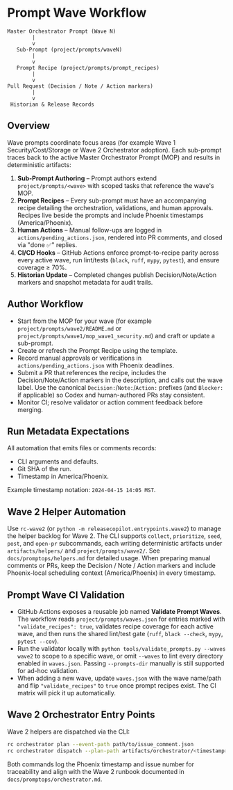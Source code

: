 # Prompt Wave Workflow

```
Master Orchestrator Prompt (Wave N)
        |
        v
   Sub-Prompt (project/prompts/waveN)
        |
        v
   Prompt Recipe (project/prompts/prompt_recipes)
        |
        v
Pull Request (Decision / Note / Action markers)
        |
        v
 Historian & Release Records
```

## Overview
Wave prompts coordinate focus areas (for example Wave 1 Security/Cost/Storage or Wave 2 Orchestrator adoption). Each sub-prompt traces back to the active Master Orchestrator Prompt (MOP) and results in deterministic artifacts:

1. **Sub-Prompt Authoring** – Prompt authors extend `project/prompts/<wave>` with scoped tasks that reference the wave's MOP.
2. **Prompt Recipes** – Every sub-prompt must have an accompanying recipe detailing the orchestration, validations, and human approvals. Recipes live beside the prompts and include Phoenix timestamps (America/Phoenix).
3. **Human Actions** – Manual follow-ups are logged in `actions/pending_actions.json`, rendered into PR comments, and closed via "done ✅" replies.
4. **CI/CD Hooks** – GitHub Actions enforce prompt-to-recipe parity across every active wave, run lint/tests (`black`, `ruff`, `mypy`, `pytest`), and ensure coverage ≥ 70%.
5. **Historian Update** – Completed changes publish Decision/Note/Action markers and snapshot metadata for audit trails.

## Author Workflow
- Start from the MOP for your wave (for example `project/prompts/wave2/README.md` or `project/prompts/wave1/mop_wave1_security.md`) and craft or update a sub-prompt.
- Create or refresh the Prompt Recipe using the template.
- Record manual approvals or verifications in `actions/pending_actions.json` with Phoenix deadlines.
- Submit a PR that references the recipe, includes the Decision/Note/Action markers in the description, and calls out the wave label. Use the canonical `Decision:`/`Note:`/`Action:` prefixes (and `Blocker:` if applicable) so Codex and human-authored PRs stay consistent.
- Monitor CI; resolve validator or action comment feedback before merging.

## Run Metadata Expectations
All automation that emits files or comments records:
- CLI arguments and defaults.
- Git SHA of the run.
- Timestamp in America/Phoenix.

Example timestamp notation: `2024-04-15 14:05 MST`.

## Wave 2 Helper Automation

Use `rc-wave2` (or `python -m releasecopilot.entrypoints.wave2`) to manage the helper backlog for Wave 2. The CLI supports `collect`, `prioritize`, `seed`, `post`, and `open-pr` subcommands, each writing deterministic artifacts under `artifacts/helpers/` and `project/prompts/wave2/`. See `docs/promptops/helpers.md` for detailed usage. When preparing manual comments or PRs, keep the Decision / Note / Action markers and include Phoenix-local scheduling context (America/Phoenix) in every timestamp.

## Prompt Wave CI Validation

- GitHub Actions exposes a reusable job named **Validate Prompt Waves**. The workflow reads `project/prompts/waves.json` for entries marked with `"validate_recipes": true`, validates recipe coverage for each active wave, and then runs the shared lint/test gate (`ruff`, `black --check`, `mypy`, `pytest --cov`).
- Run the validator locally with `python tools/validate_prompts.py --waves wave2` to scope to a specific wave, or omit `--waves` to lint every directory enabled in `waves.json`. Passing `--prompts-dir` manually is still supported for ad-hoc validation.
- When adding a new wave, update `waves.json` with the wave name/path and flip `"validate_recipes"` to `true` once prompt recipes exist. The CI matrix will pick it up automatically.

## Wave 2 Orchestrator Entry Points
Wave 2 helpers are dispatched via the CLI:

```bash
rc orchestrator plan --event-path path/to/issue_comment.json
rc orchestrator dispatch --plan-path artifacts/orchestrator/<timestamp>/plan.json
```

Both commands log the Phoenix timestamp and issue number for traceability and align with the Wave 2 runbook documented in `docs/promptops/orchestrator.md`.

